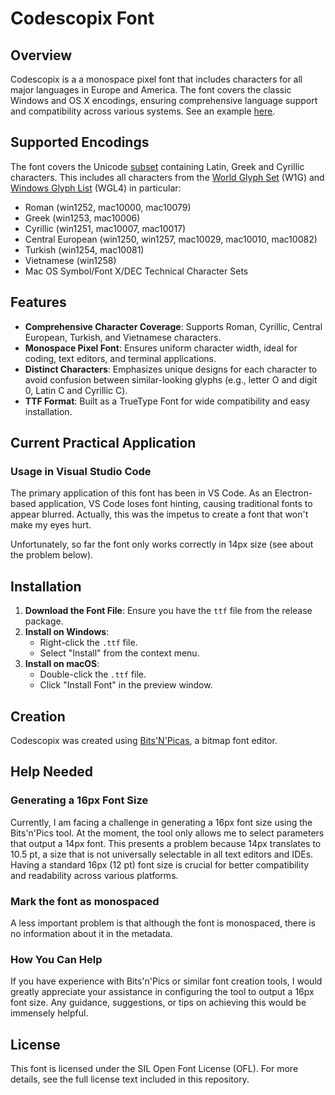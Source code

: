 # Codescopix Font

## Overview
Codescopix is a a monospace pixel font that includes characters for all major languages in Europe and America. The font covers the classic Windows and OS X encodings, ensuring comprehensive language support and compatibility across various systems. See an example [here](./Example.png).

## Supported Encodings
The font covers the Unicode [subset](./Codescopix.png) containing Latin, Greek and Cyrillic characters. This includes all characters from the [World Glyph Set](https://en.wikipedia.org/wiki/World_glyph_set) (W1G) and [Windows Glyph List](https://en.wikipedia.org/wiki/Windows_Glyph_List_4) (WGL4) in particular:
- Roman (win1252, mac10000, mac10079)
- Greek (win1253, mac10006)
- Cyrillic (win1251, mac10007, mac10017)
- Central European (win1250, win1257, mac10029, mac10010, mac10082)
- Turkish (win1254, mac10081)
- Vietnamese (win1258)
- Mac OS Symbol/Font X/DEC Technical Character Sets

## Features
- **Comprehensive Character Coverage**: Supports Roman, Cyrillic, Central European, Turkish, and Vietnamese characters.
- **Monospace Pixel Font**: Ensures uniform character width, ideal for coding, text editors, and terminal applications.
- **Distinct Characters**: Emphasizes unique designs for each character to avoid confusion between similar-looking glyphs (e.g., letter O and digit 0, Latin C and Cyrillic С).
- **TTF Format**: Built as a TrueType Font for wide compatibility and easy installation.

## Current Practical Application
### Usage in Visual Studio Code
The primary application of this font has been in VS Code. As an Electron-based application, VS Code loses font hinting, causing traditional fonts to appear blurred. Actually, this was the impetus to create a font that won't make my eyes hurt.

Unfortunately, so far the font only works correctly in 14px size (see about the problem below).

## Installation
1. **Download the Font File**: Ensure you have the `ttf` file from the release package.
2. **Install on Windows**:
   - Right-click the `.ttf` file.
   - Select "Install" from the context menu.
3. **Install on macOS**:
   - Double-click the `.ttf` file.
   - Click "Install Font" in the preview window.

## Creation
Codescopix was created using [Bits'N'Picas](https://github.com/kreativekorp/bitsnpicas), a bitmap font editor.

## Help Needed
### Generating a 16px Font Size
Currently, I am facing a challenge in generating a 16px font size using the Bits'n'Pics tool. At the moment, the tool only allows me to select parameters that output a 14px font. This presents a problem because 14px translates to 10.5 pt, a size that is not universally selectable in all text editors and IDEs. Having a standard 16px (12 pt) font size is crucial for better compatibility and readability across various platforms.

### Mark the font as monospaced
A less important problem is that although the font is monospaced, there is no information about it in the metadata.

### How You Can Help
If you have experience with Bits'n'Pics or similar font creation tools, I would greatly appreciate your assistance in configuring the tool to output a 16px font size. Any guidance, suggestions, or tips on achieving this would be immensely helpful.

## License
This font is licensed under the SIL Open Font License (OFL). For more details, see the full license text included in this repository.
